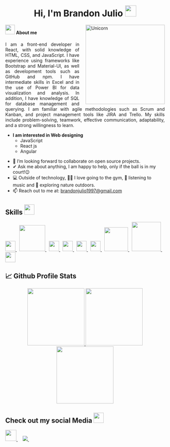 <h1 align="center"><b>Hi, I'm Brandon Julio </b>
  <img src="https://media.giphy.com/media/hvRJCLFzcasrR4ia7z/giphy.gif" width="35">
</h1>

<img align="right" width="250px" alt="Unicorn" src="https://github.com/Adam-pw/Adam-pw/blob/main/animation_500_kxa883sd.gif?raw=true" style="margin-left: 20px;" />

<p><img src="https://media.giphy.com/media/ObNTw8Uzwy6KQ/giphy.gif" width="30px">&nbsp;<b>About me</b></p>

<p style="margin-top: 20px; text-align: justify;">
  I am a front-end developer in React, with solid knowledge of HTML, CSS, and JavaScript. I have experience
  using frameworks like Bootstrap and Material-UI, as well as development tools such as GitHub and npm. I have
  intermediate skills in Excel and in the use of Power BI for data visualization and analysis. In addition, I have
  knowledge of SQL for database management and querying. I am familiar with agile methodologies such as
  Scrum and Kanban, and project management tools like JIRA and Trello. My skills include problem-solving,
  teamwork, effective communication, adaptability, and a strong willingness to learn.
</p>

* **I am interested in Web designing**
  - JavaScript
  - React js
  - Angular
- 👯 I’m looking forward to collaborate on open source projects.
- ✔ Ask me about anything, I am happy to help, only if the ball is in my court!😉<br>
- 💻 Outside of technology, 🏋️‍♀️ I love going to the gym, 🎵 listening to music and 🌴 exploring nature outdoors.
- 📫 Reach out to me at: <a href="brandonjulio1997@gmail.com">brandonjulio1997@gmail.com</a>
  
<h2> Skills <img src = "https://media2.giphy.com/media/QssGEmpkyEOhBCb7e1/giphy.gif?cid=ecf05e47a0n3gi1bfqntqmob8g9aid1oyj2wr3ds3mg700bl&rid=giphy.gif" width = 32px> </h2>
<a href= https://github.com/BrandonJulio?tab=repositories&q=&type=&language=reactjs&sort= > <img width ='32px' src ='https://raw.githubusercontent.com/rahulbanerjee26/githubAboutMeGenerator/main/icons/reactjs.svg'> </a>&nbsp;
<a href= https://github.com/BrandonJulio?tab=repositories&q=&type=&language=reactjs&sort= > <img width ='82px' src ='https://img.shields.io/badge/php-%23777BB4.svg?style=for-the-badge&logo=php&logoColor=white'> </a>&nbsp;
<a href= https://github.com/BrandonJulio?tab=repositories&q=&type=&language=javascript&sort= > <img width ='32px' src ='https://raw.githubusercontent.com/rahulbanerjee26/githubAboutMeGenerator/main/icons/javascript.svg'> </a>&nbsp;
<a href= https://github.com/Aditya664?tab=repositories&q=&type=&language=css&sort= > <img width ='32px' src ='https://raw.githubusercontent.com/rahulbanerjee26/githubAboutMeGenerator/main/icons/css.svg'> </a>&nbsp;
<a href= https://github.com/BrandonJulio?tab=repositories&q=&type=&language=html&sort= > <img width ='32px' src ='https://raw.githubusercontent.com/rahulbanerjee26/githubAboutMeGenerator/main/icons/html.svg'> </a> &nbsp;
<a href= https://github.com/BrandonJulio?tab=repositories&q=&type=&language=html&sort= > <img width ='32px' src ='https://raw.githubusercontent.com/rahulbanerjee26/githubProfileReadmeGenerator/51f83dfc2091cdec25b7b33bd2d3da0996ec3efd/icons/bootstrap.svg'> </a>&nbsp;
<a href= https://github.com/BrandonJulio?tab=repositories&q=&type=&language=html&sort= > <img width ='75px' src ='https://img.shields.io/badge/jira-%230A0FFF.svg?style=for-the-badge&logo=jira&logoColor=white'> </a>&nbsp;
<a href= https://github.com/BrandonJulio?tab=repositories&q=&type=&language=html&sort= > <img width ='92px' src ='https://img.shields.io/badge/mysql-4479A1.svg?style=for-the-badge&logo=mysql&logoColor=white'> </a>&nbsp;
<a href= https://github.com/BrandonJulio?tab=repositories&q=&type=&language=html&sort= > <img width ='32px' src ='https://raw.githubusercontent.com/rahulbanerjee26/githubProfileReadmeGenerator/51f83dfc2091cdec25b7b33bd2d3da0996ec3efd/icons/typescript.svg'> </a>

## 📈 Github Profile Stats

<p align="center">
    <a href="https://github.com/BrandonJulio">
        <img height="180em" src="https://streak-stats.demolab.com?user=BrandonJulio&theme=tokyonight&hide_border=true&border_radius="/>
        <img height="180em" src="https://github-readme-stats.vercel.app/api?username=BrandonJulio&show_icons=true&count_private=true&hide_border=true&theme=tokyonight&include_all_commits=true&count_private=true"/>
        <img height="180em" src="https://github-readme-stats.vercel.app/api/top-langs/?username=BrandonJulio&hide_border=true&layout=compact&theme=tokyonight&hide=jupyter%20notebook"/>
    </a>
</p>
</div>

<h2> Check out my social Media <img src = "https://media3.giphy.com/media/v1.Y2lkPTc5MGI3NjExZGg5eDd2NDZkd3hhanl3ZjF3NzV0a2ljY3l3N3ZvZmdvYXk4b3g2MCZlcD12MV9pbnRlcm5hbF9naWZfYnlfaWQmY3Q9Zw/XyJPNKBskIDWR3Md8K/giphy.webp" width = 32px> </h2>

<a href ="https://www.instagram.com/brandonjanel_/">
 <img width ='35px' src ='https://raw.githubusercontent.com/rahulbanerjee26/githubProfileReadmeGenerator/51f83dfc2091cdec25b7b33bd2d3da0996ec3efd/icons/instagram.svg'> </a>&nbsp;
</a> &nbsp;

<a href ="https://www.linkedin.com/in/brandon-julio-18b665313/">
 <img src ='https://img.shields.io/badge/linkedin-%230077B5.svg?style=for-the-badge&logo=linkedin&logoColor=white'> </a>&nbsp;
</a>

